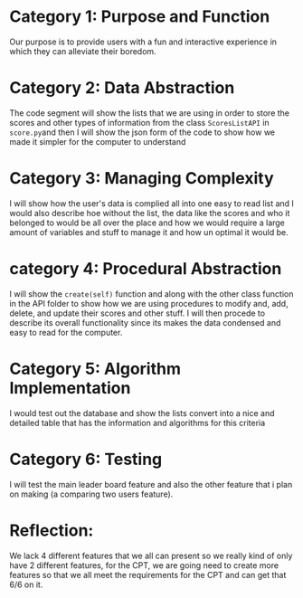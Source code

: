 # Category 1: Purpose and Function
Our purpose is to provide users with a fun and interactive experience in which they can alleviate their boredom.
# Category 2: Data Abstraction
The code segment will show the lists that we are using in order to store the scores and other types of information from the class `ScoresListAPI` in `score.py`and then I will show the json form of the code to show how we made it simpler for the computer to understand 
# Category 3: Managing Complexity 
I will show how the user's data is complied all into one easy to read list and I would also describe hoe without the list, the data like the scores and who it belonged to would be all over the place and how we would require a large amount of variables and stuff to manage it and how un optimal it would be.
# category 4: Procedural Abstraction
I will show the `create(self)` function and along with the other class function in the API folder to show how we are using procedures to modify and, add, delete, and update their scores and other stuff. I will then procede to describe its overall functionality since its makes the data condensed and easy to read for the computer.
# Category 5: Algorithm Implementation
I would test out the database and show the lists convert into a nice and detailed table that has the information and algorithms for this criteria 
# Category 6: Testing
I will test the main leader board feature and also the other feature that i plan on making (a comparing two users feature). 

# Reflection:
We lack 4 different features that we all can present so we really kind of only have 2 different features, for the CPT, we are going need to create more features so that we all meet the requirements for the CPT and can get that 6/6 on it.